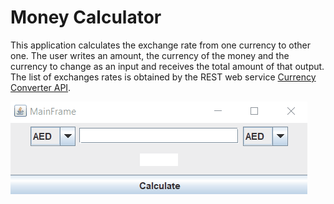 # Money Calculator

This application calculates the exchange rate from one currency to other one. The user writes an amount, the currency of the money and the currency to change as an input and receives the total amount of that output. The list of exchanges rates is obtained by the REST web service [Currency Converter API](https://www.currencyconverterapi.com/).




![demostration](https://github.com/jaur001/MoneyCalculator/blob/master/demostration.gif)
